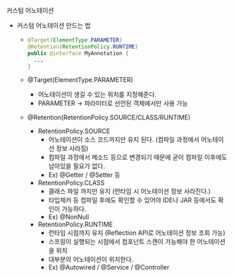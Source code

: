 커스텀 어노테이션

* 커스텀 어노테이션 만드는 법

  * ~~~java
    @Target(ElementType.PARAMETER)
    @Retention(RetentionPolicy.RUNTIME)
    public @interface MyAnnotation {
      ...
    }
    
    ~~~

  * @Target(ElementType.PARAMETER)

    * 어노테이션이 생길 수 있는 위치를 지정해준다. 
    * PARAMETER -> 파라미터로 선언된 객체에서만 사용 가능

  * @Retention(RetentionPolicy.SOURCE/CLASS/RUNTIME)

    * RetentionPolicy.SOURCE
      * 어노테이션이 소스 코드까지만 유지 된다. (컴파일 과정에서 어노테이션 정보 사라짐)
      * 컴파일 과정에서 메소드 등으로 변경되기 때문에 굳이 컴파일 이후에도 남아있을 필요가 없다.
      * Ex) @Getter / @Setter 등
    * RetentionPolicy.CLASS
      * 클래스 파일 까지만 유지 (런타임 시 어노테이션 정보 사라진다.)
      * 타입체커 등 컴파일 후에도 확인할 수 있어야 IDE나 JAR 등에서도 확인이 가능하다.
      * Ex) @NonNull
    * RetentionPolicy.RUNTIME
      * 런타임 시점까지 유지 (Reflection API로 어노테이션 정보 조회 가능)
      * 스프링이 실행되는 시점에서 컴포넌트 스캔이 가능해야 한 어노테이션을 위치
      * 대부분의 어노테이션이 위치한다.
      * Ex) @Autowired / @Service / @Controller

